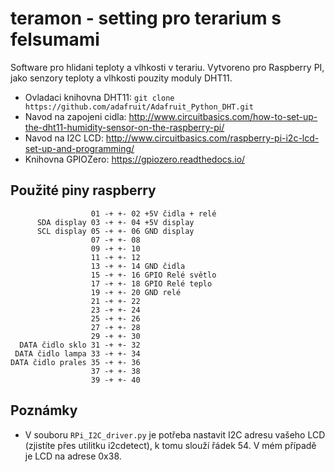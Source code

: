 # teramon - setting pro terarium s felsumami

Software pro hlidani teploty a vlhkosti v terariu. Vytvoreno pro Raspberry PI, jako senzory teploty a vlhkosti pouzity moduly DHT11.

* Ovladaci knihovna DHT11: `git clone https://github.com/adafruit/Adafruit_Python_DHT.git`
* Navod na zapojeni cidla: http://www.circuitbasics.com/how-to-set-up-the-dht11-humidity-sensor-on-the-raspberry-pi/
* Navod na I2C LCD: http://www.circuitbasics.com/raspberry-pi-i2c-lcd-set-up-and-programming/
* Knihovna GPIOZero: https://gpiozero.readthedocs.io/

## Použité piny raspberry

```
                  01 -+ +- 02 +5V čidla + relé
      SDA display 03 -+ +- 04 +5V display
      SCL display 05 -+ +- 06 GND display
                  07 -+ +- 08
                  09 -+ +- 10
                  11 -+ +- 12
                  13 -+ +- 14 GND čidla
                  15 -+ +- 16 GPIO Relé světlo
                  17 -+ +- 18 GPIO Relé teplo
                  19 -+ +- 20 GND relé
                  21 -+ +- 22
                  23 -+ +- 24
                  25 -+ +- 26
                  27 -+ +- 28
                  29 -+ +- 30
  DATA čidlo sklo 31 -+ +- 32
 DATA čidlo lampa 33 -+ +- 34
DATA čidlo prales 35 -+ +- 36
                  37 -+ +- 38
                  39 -+ +- 40
```

## Poznámky

* V souboru `RPi_I2C_driver.py` je potřeba nastavit I2C adresu vašeho LCD (zjistíte přes utilitku i2cdetect), k tomu slouží řádek 54. V mém případě je LCD na adrese 0x38.